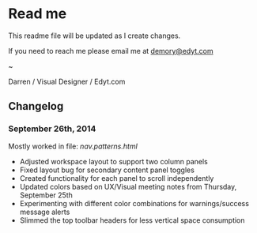 # Read me
This readme file will be updated as I create changes.

If you need to reach me please email me at demory@edyt.com

~

Darren / Visual Designer / Edyt.com

## Changelog

### September 26th, 2014
Mostly worked in file: *nav.patterns.html*

- Adjusted workspace layout to support two column panels
- Fixed layout bug for secondary content panel toggles
- Created functionality for each panel to scroll independently
- Updated colors based on UX/Visual meeting notes from Thursday, September 25th
- Experimenting with different color combinations for warnings/success message alerts
- Slimmed the top toolbar headers for less vertical space consumption